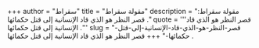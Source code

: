 +++
author = "سقراط"
title = "مقولة سقراط"
description = "مقولة سقراط: قصر النظر هو الذي قاد الإنسانية إلى قتل حكمائها ."
quote = '''قصر النظر هو الذي قاد الإنسانية إلى قتل حكمائها .''' 
slug = "قصر-النظر-هو-الذي-قاد-الإنسانية-إلى-قتل-حكمائها-"
+++
قصر النظر هو الذي قاد الإنسانية إلى قتل حكمائها .
